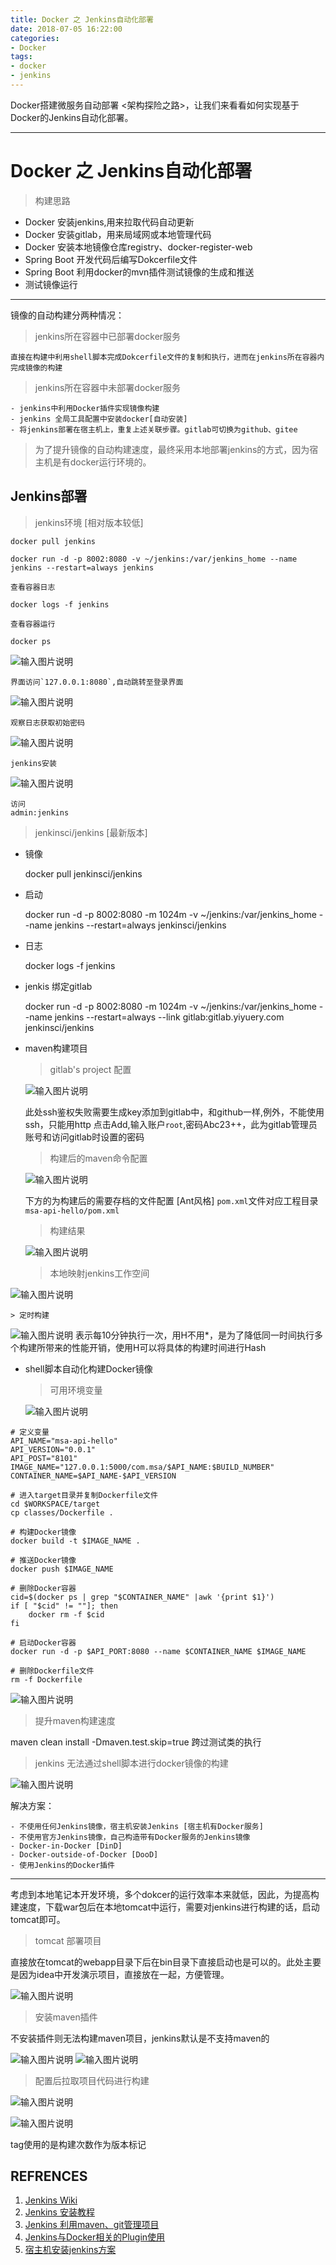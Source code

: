 ```yaml
---
title: Docker 之 Jenkins自动化部署
date: 2018-07-05 16:22:00
categories:
- Docker
tags:
- docker
- jenkins
---
```


Docker搭建微服务自动部署 <架构探险之路>，让我们来看看如何实现基于Docker的Jenkins自动化部署。

---

# Docker 之 Jenkins自动化部署

> 构建思路

  - Docker 安装jenkins,用来拉取代码自动更新
  - Docker 安装gitlab，用来局域网或本地管理代码
  - Docker 安装本地镜像仓库registry、docker-register-web
  - Spring Boot 开发代码后编写Dokcerfile文件
  - Spring Boot 利用docker的mvn插件测试镜像的生成和推送
  - 测试镜像运行

  ---

  镜像的自动构建分两种情况：
  > jenkins所在容器中已部署docker服务

    直接在构建中利用shell脚本完成Dokcerfile文件的复制和执行，进而在jenkins所在容器内完成镜像的构建

  > jenkins所在容器中未部署docker服务

    - jenkins中利用Docker插件实现镜像构建
    - jenkins 全局工具配置中安装docker[自动安装]
    - 将jenkins部署在宿主机上，重复上述关联步骤。gitlab可切换为github、gitee

> 为了提升镜像的自动构建速度，最终采用本地部署jenkins的方式，因为宿主机是有docker运行环境的。

## Jenkins部署

> jenkins环境 [相对版本较低]

    docker pull jenkins

    docker run -d -p 8002:8080 -v ~/jenkins:/var/jenkins_home --name jenkins --restart=always jenkins

    查看容器日志

    docker logs -f jenkins

    查看容器运行

    docker ps

![输入图片说明](https://images.gitee.com/uploads/images/2018/0705/084140_862102d2_912956.png "屏幕截图.png")

    界面访问`127.0.0.1:8080`,自动跳转至登录界面

![输入图片说明](https://images.gitee.com/uploads/images/2018/0705/084615_6234d78d_912956.png "屏幕截图.png")

    观察日志获取初始密码

![输入图片说明](https://images.gitee.com/uploads/images/2018/0705/084855_ae63f145_912956.png "屏幕截图.png")

    jenkins安装

![输入图片说明](https://images.gitee.com/uploads/images/2018/0705/084956_5b85274a_912956.png "屏幕截图.png")

    访问
    admin:jenkins

> jenkinsci/jenkins [最新版本]

-   镜像

    docker pull jenkinsci/jenkins

-   启动

    docker run -d -p 8002:8080 -m 1024m -v ~/jenkins:/var/jenkins_home --name jenkins --restart=always jenkinsci/jenkins

-   日志

    docker logs -f jenkins

-   jenkis 绑定gitlab

    docker run -d -p 8002:8080 -m 1024m -v ~/jenkins:/var/jenkins_home --name jenkins --restart=always --link gitlab:gitlab.yiyuery.com jenkinsci/jenkins

-   maven构建项目

    > gitlab's project 配置

    ![输入图片说明](https://images.gitee.com/uploads/images/2018/0708/145910_510d945e_912956.png "屏幕截图.png")

      此处ssh鉴权失败需要生成key添加到gitlab中，和github一样,例外，不能使用ssh，只能用http
      点击Add,输入账户`root`,密码Abc23++，此为gitlab管理员账号和访问gitlab时设置的密码

    > 构建后的maven命令配置

    ![输入图片说明](https://images.gitee.com/uploads/images/2018/0708/150503_784d65a9_912956.png "屏幕截图.png")

      下方的为构建后的需要存档的文件配置 [Ant风格]
      `pom.xml`文件对应工程目录`msa-api-hello/pom.xml`

    > 构建结果

    ![输入图片说明](https://images.gitee.com/uploads/images/2018/0708/145419_2ebc03fa_912956.png "屏幕截图.png")

    > 本地映射jenkins工作空间

![输入图片说明](https://images.gitee.com/uploads/images/2018/0708/152714_c5aaa55a_912956.png "屏幕截图.png")

    > 定时构建

![输入图片说明](https://images.gitee.com/uploads/images/2018/0708/153254_fdb58023_912956.png "屏幕截图.png")
    表示每10分钟执行一次，用H不用*，是为了降低同一时间执行多个构建所带来的性能开销，使用H可以将具体的构建时间进行Hash

- shell脚本自动化构建Docker镜像

  > 可用环境变量

  ![输入图片说明](https://images.gitee.com/uploads/images/2018/0708/161355_63c54625_912956.png "屏幕截图.png")

```
# 定义变量
API_NAME="msa-api-hello"
API_VERSION="0.0.1"
API_POST="8101"
IMAGE_NAME="127.0.0.1:5000/com.msa/$API_NAME:$BUILD_NUMBER"
CONTAINER_NAME=$API_NAME-$API_VERSION

# 进入target目录并复制Dockerfile文件
cd $WORKSPACE/target
cp classes/Dockerfile .

# 构建Docker镜像
docker build -t $IMAGE_NAME .

# 推送Docker镜像
docker push $IMAGE_NAME

# 删除Docker容器
cid=$(docker ps | grep "$CONTAINER_NAME" |awk '{print $1}')
if [ "$cid" != ""]; then
	docker rm -f $cid
fi

# 启动Docker容器
docker run -d -p $API_PORT:8080 --name $CONTAINER_NAME $IMAGE_NAME

# 删除Dockerfile文件
rm -f Dockerfile

```
![输入图片说明](https://images.gitee.com/uploads/images/2018/0708/155135_4d07d8dc_912956.png "屏幕截图.png")

  > 提升maven构建速度

  maven clean install -Dmaven.test.skip=true
  跨过测试类的执行

  > jenkins 无法通过shell脚本进行docker镜像的构建

![输入图片说明](https://images.gitee.com/uploads/images/2018/0708/164418_6303bc80_912956.png "屏幕截图.png")

  解决方案：

    - 不使用任何Jenkins镜像，宿主机安装Jenkins [宿主机有Docker服务]
    - 不使用官方Jenkins镜像，自己构造带有Docker服务的Jenkins镜像
    - Docker-in-Docker [DinD]
    - Docker-outside-of-Docker [DooD]
    - 使用Jenkins的Docker插件

---

  考虑到本地笔记本开发环境，多个dokcer的运行效率本来就低，因此，为提高构建速度，下载war包后在本地tomcat中运行，需要对jenkins进行构建的话，启动tomcat即可。

> tomcat 部署项目

  直接放在tomcat的webapp目录下后在bin目录下直接启动也是可以的。此处主要是因为idea中开发演示项目，直接放在一起，方便管理。

![输入图片说明](https://images.gitee.com/uploads/images/2018/0715/104116_f53df3ef_912956.png "屏幕截图.png")

> 安装maven插件

  不安装插件则无法构建maven项目，jenkins默认是不支持maven的

![输入图片说明](https://images.gitee.com/uploads/images/2018/0715/103852_108efbc2_912956.png "屏幕截图.png")
![输入图片说明](https://images.gitee.com/uploads/images/2018/0715/104030_32d92011_912956.png "屏幕截图.png")

> 配置后拉取项目代码进行构建

![输入图片说明](https://images.gitee.com/uploads/images/2018/0715/103547_345e476e_912956.png "屏幕截图.png")

![输入图片说明](https://images.gitee.com/uploads/images/2018/0715/103629_bd4e19d8_912956.png "屏幕截图.png")

tag使用的是构建次数作为版本标记


## REFRENCES

1.  [Jenkins Wiki](https://wiki.jenkins.io/display/JENKINS/Installing+Jenkins+with+Docker)
2.  [Jenkins 安装教程](http://www.cnblogs.com/stulzq/p/8627360.html)
3.  [Jenkins 利用maven、git管理项目](https://jingyan.baidu.com/album/597a06433ff422312a52436f.html?picindex=1)
4. [Jenkins与Docker相关的Plugin使用](https://blog.csdn.net/ztsinghua/article/details/52128140)
5. [宿主机安装jenkins方案](https://www.jianshu.com/p/a7d7df97fe4b)
